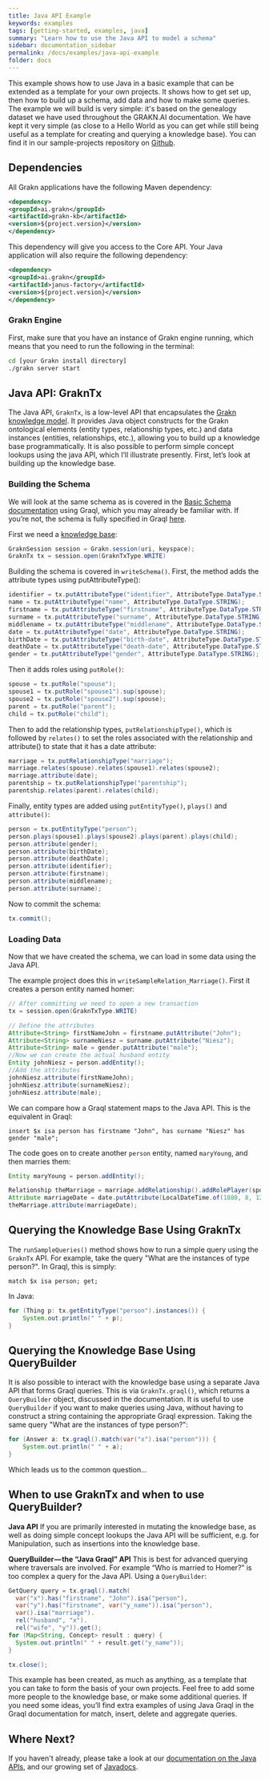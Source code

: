 ```yaml
---
title: Java API Example
keywords: examples
tags: [getting-started, examples, java]
summary: "Learn how to use the Java API to model a schema"
sidebar: documentation_sidebar
permalink: /docs/examples/java-api-example
folder: docs
---
```


This example shows how to use Java in a basic example that can be extended as a template for your own projects. It shows how to get set up, then how to build up a schema, add data and how to make some queries. The example we will build is very simple: it's based on the genealogy dataset we have used throughout the GRAKN.AI documentation. We have kept it very simple (as close to a Hello World as you can get while still being useful as a template for creating and querying a knowledge base). You can find it in our sample-projects repository on [Github](https://github.com/graknlabs/sample-projects/tree/master/example-java-api-genealogy).

## Dependencies
All Grakn applications have the following Maven dependency:

```xml
<dependency>
<groupId>ai.grakn</groupId>
<artifactId>grakn-kb</artifactId>
<version>${project.version}</version>
</dependency>
```

This dependency will give you access to the Core API. Your Java application will also require the following dependency:

```xml
<dependency>
<groupId>ai.grakn</groupId>
<artifactId>janus-factory</artifactId>
<version>${project.version}</version>
</dependency>
```

### Grakn Engine

First, make sure that you have an instance of Grakn engine running, which means that you need to run the following in the terminal:

```bash
cd [your Grakn install directory]
./grakn server start
```


## Java API: GraknTx

The Java API, `GraknTx`, is a low-level API that encapsulates the [Grakn knowledge model](../knowledge-model/model). It provides Java object constructs for the Grakn ontological elements (entity types, relationship types, etc.) and data instances (entities, relationships, etc.), allowing you to build up a knowledge base programmatically. It is also possible to perform simple concept lookups using the java API, which I’ll illustrate presently. First, let’s look at building up the knowledge base.

### Building the Schema

We will look at the same schema as is covered in the [Basic Schema documentation](../building-schema/basic-schema) using Graql, which you may already be familiar with. If you’re not, the schema is fully specified in Graql [here](../building-schema/basic-schema#the-complete-schema).

First we need a [knowledge base](../java-library/setup#initialising-a-transaction-on-the-knowledge-base):

```java
GraknSession session = Grakn.session(uri, keyspace);
GraknTx tx = session.open(GraknTxType.WRITE)
```


Building the schema is covered in `writeSchema()`. First, the method adds the attribute types using putAttributeType():

```java
identifier = tx.putAttributeType("identifier", AttributeType.DataType.STRING);
name = tx.putAttributeType("name", AttributeType.DataType.STRING);
firstname = tx.putAttributeType("firstname", AttributeType.DataType.STRING).sup(name);
surname = tx.putAttributeType("surname", AttributeType.DataType.STRING).sup(name);
middlename = tx.putAttributeType("middlename", AttributeType.DataType.STRING).sup(name);
date = tx.putAttributeType("date", AttributeType.DataType.STRING);
birthDate = tx.putAttributeType("birth-date", AttributeType.DataType.STRING).sup(date);
deathDate = tx.putAttributeType("death-date", AttributeType.DataType.STRING).sup(date);
gender = tx.putAttributeType("gender", AttributeType.DataType.STRING);
```

Then it adds roles using `putRole()`:

```java
spouse = tx.putRole("spouse");
spouse1 = tx.putRole("spouse1").sup(spouse);
spouse2 = tx.putRole("spouse2").sup(spouse);
parent = tx.putRole("parent");
child = tx.putRole("child");
```

Then to add the relationship types, `putRelationshipType()`, which is followed by `relates()` to set the roles associated with the relationship and attribute() to state that it has a date attribute:

```java
marriage = tx.putRelationshipType("marriage");
marriage.relates(spouse).relates(spouse1).relates(spouse2);
marriage.attribute(date);
parentship = tx.putRelationshipType("parentship");
parentship.relates(parent).relates(child);
```

Finally, entity types are added using `putEntityType()`, `plays()` and `attribute()`:

```java
person = tx.putEntityType("person");
person.plays(spouse1).plays(spouse2).plays(parent).plays(child);
person.attribute(gender);
person.attribute(birthDate);
person.attribute(deathDate);
person.attribute(identifier);
person.attribute(firstname);
person.attribute(middlename);
person.attribute(surname);
```

Now to commit the schema:

```java
tx.commit();
```

### Loading Data
Now that we have created the schema, we can load in some data using the Java API.

The example project does this in `writeSampleRelation_Marriage()`. First it creates a person entity named homer:

```java
// After committing we need to open a new transaction
tx = session.open(GraknTxType.WRITE)

// Define the attributes
Attribute<String> firstNameJohn = firstname.putAttribute("John");
Attribute<String> surnameNiesz = surname.putAttribute("Niesz");
Attribute<String> male = gender.putAttribute("male");
//Now we can create the actual husband entity
Entity johnNiesz = person.addEntity();
//Add the attributes
johnNiesz.attribute(firstNameJohn);
johnNiesz.attribute(surnameNiesz);
johnNiesz.attribute(male);
```

We can compare how a Graql statement maps to the Java API. This is the equivalent in Graql:

```graql
insert $x isa person has firstname "John", has surname "Niesz" has gender "male";
```

The code goes on to create another `person` entity, named `maryYoung`, and then marries them:

```java
Entity maryYoung = person.addEntity();

Relationship theMarriage = marriage.addRelationship().addRolePlayer(spouse1, johnNiesz).addRolePlayer(spouse2, maryYoung);
Attribute marriageDate = date.putAttribute(LocalDateTime.of(1880, 8, 12, 0, 0, 0).toString());
theMarriage.attribute(marriageDate);
```

## Querying the Knowledge Base Using GraknTx

The `runSampleQueries()` method shows how to run a simple query using the `GraknTx` API. For example, take the query "What are the instances of type person?". In Graql, this is simply:

```graql
match $x isa person; get;
```

In Java:

```java
for (Thing p: tx.getEntityType("person").instances()) {
    System.out.println(" " + p);
}
```

## Querying the Knowledge Base Using QueryBuilder

It is also possible to interact with the knowledge base using a separate Java API that forms Graql queries. This is via `GraknTx.graql()`, which returns a `QueryBuilder` object, discussed in the documentation. It is useful to use `QueryBuilder` if you want to make queries using Java, without having to construct a string containing the appropriate Graql expression. Taking the same query "What are the instances of type person?":

```java
for (Answer a: tx.graql().match(var("x").isa("person"))) {
    System.out.println(" " + a);
}
```

Which leads us to the common question...

## When to use GraknTx and when to use QueryBuilder?

**Java API**
If you are primarily interested in mutating the knowledge base, as well as doing simple concept lookups the Java API will be sufficient, e.g. for
Manipulation, such as insertions into the knowledge base.


**QueryBuilder — the “Java Graql” API**
This is best for advanced querying where traversals are involved. For example “Who is married to Homer?” is too complex a query for the Java API. Using a `QueryBuilder`:

```java
GetQuery query = tx.graql().match(
  var("x").has("firstname", "John").isa("person"),
  var("y").has("firstname", var("y_name")).isa("person"),
  var().isa("marriage").
  rel("husband", "x").
  rel("wife", "y")).get();
for (Map<String, Concept> result : query) {
  System.out.println(" " + result.get("y_name"));
}

tx.close();
```


This example has been created, as much as anything, as a template that you can take to form the basis of your own projects. Feel free to add some more people to the knowledge base, or make some additional queries. If you need some ideas, you’ll find extra examples of using Java Graql in the Graql documentation for match, insert, delete and aggregate queries.

## Where Next?
If you haven't already, please take a look at our [documentation on the Java APIs](../java-library/setup), and our growing set of [Javadocs](http://javadoc.io/doc/ai.grakn/grakn).
